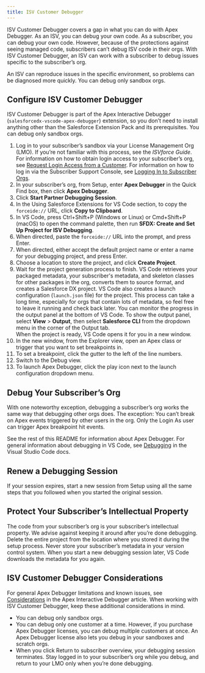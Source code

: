 ```yaml
---
title: ISV Customer Debugger
---
```


ISV Customer Debugger covers a gap in what you can do with Apex Debugger. As an ISV, you can debug your own code. As a subscriber, you can debug your own code. However, because of the protections against seeing managed code, subscribers can’t debug ISV code in their orgs. With ISV Customer Debugger, an ISV can work with a subscriber to debug issues specific to the subscriber’s org.

An ISV can reproduce issues in the specific environment, so problems can be diagnosed more quickly. You can debug only sandbox orgs.

## Configure ISV Customer Debugger

ISV Customer Debugger is part of the Apex Interactive Debugger (`salesforcedx-vscode-apex-debugger`) extension, so you don’t need to install anything other than the Salesforce Extension Pack and its prerequisites. You can debug only sandbox orgs.

1. Log in to your subscriber’s sandbox via your License Management Org (LMO). If you’re not familiar with this process, see the _ISVforce Guide_. For information on how to obtain login access to your subscriber’s org, see [Request Login Access from a Customer](https://developer.salesforce.com/docs/atlas.en-us.packagingGuide.meta/packagingGuide/lma_requesting_login_access.htm). For information on how to log in via the Subscriber Support Console, see [Logging In to Subscriber Orgs](https://developer.salesforce.com/docs/atlas.en-us.packagingGuide.meta/packagingGuide/lma_logging_in_to_sub_org.htm).
1. In your subscriber’s org, from Setup, enter **Apex Debugger** in the Quick Find box, then click **Apex Debugger**.
1. Click **Start Partner Debugging Session**.
1. In the Using Salesforce Extensions for VS Code section, to copy the `forceide://` URL, click **Copy to Clipboard**.
1. In VS Code, press Ctrl+Shift+P (Windows or Linux) or Cmd+Shift+P (macOS) to open the command palette, then run **SFDX: Create and Set Up Project for ISV Debugging**.
1. When directed, paste the `forceide://` URL into the prompt, and press Enter.
1. When directed, either accept the default project name or enter a name for your debugging project, and press Enter.
1. Choose a location to store the project, and click **Create Project**.
1. Wait for the project generation process to finish. VS Code retrieves your packaged metadata, your subscriber's metadata, and skeleton classes for other packages in the org, converts them to source format, and creates a Salesforce DX project. VS Code also creates a launch configuration (`launch.json` file) for the project. This process can take a long time, especially for orgs that contain lots of metadata, so feel free to leave it running and check back later. You can monitor the progress in the output panel at the bottom of VS Code. To show the output panel, select **View** > **Output**, then select **Salesforce CLI** from the dropdown menu in the corner of the Output tab.  
   When the project is ready, VS Code opens it for you in a new window.
1. In the new window, from the Explorer view, open an Apex class or trigger that you want to set breakpoints in.
1. To set a breakpoint, click the gutter to the left of the line numbers.
1. Switch to the Debug view.
1. To launch Apex Debugger, click the play icon next to the launch configuration dropdown menu.

## Debug Your Subscriber’s Org

With one noteworthy exception, debugging a subscriber’s org works the same way that debugging other orgs does. The exception: You can’t break on Apex events triggered by other users in the org. Only the Login As user can trigger Apex breakpoint hit events.

See the rest of this README for information about Apex Debugger. For general information about debugging in VS Code, see [Debugging](https://code.visualstudio.com/docs/editor/debugging) in the Visual Studio Code docs.

## Renew a Debugging Session

If your session expires, start a new session from Setup using all the same steps that you followed when you started the original session.

## Protect Your Subscriber’s Intellectual Property

The code from your subscriber’s org is your subscriber’s intellectual property. We advise against keeping it around after you’re done debugging. Delete the entire project from the location where you stored it during the setup process. Never store your subscriber’s metadata in your version control system. When you start a new debugging session later, VS Code downloads the metadata for you again.

## ISV Customer Debugger Considerations

For general Apex Debugger limitations and known issues, see [Considerations](interactive-debugger/#considerations) in the Apex Interactive Debugger article. When working with ISV Customer Debugger, keep these additional considerations in mind.

- You can debug only sandbox orgs.
- You can debug only one customer at a time. However, if you purchase Apex Debugger licenses, you can debug multiple customers at once. An Apex Debugger license also lets you debug in your sandboxes and scratch orgs.
- When you click Return to subscriber overview, your debugging session terminates. Stay logged in to your subscriber’s org while you debug, and return to your LMO only when you’re done debugging.
